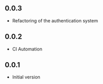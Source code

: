 ## 0.0.3

* Refactoring of the authentication system

## 0.0.2

* CI Automation

## 0.0.1

* Initial version